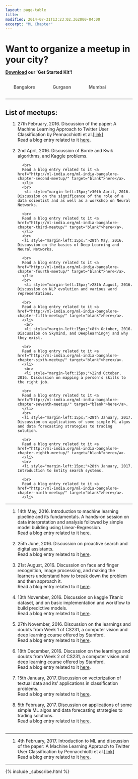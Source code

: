 ```yaml
---
layout: page-table
title: 
modified: 2014-07-31T13:23:02.362000-04:00
excerpt: "ML Chapter"
---
```

<style>
      
*, *:before, *:after {
  margin: 0;
  padding: 0;
  box-sizing: border-box;
}
input {
  display: none;
}

label {
  display: inline-block;
  margin: 0 0 -1px;
  padding: 15px 25px;
  font-weight: 600;
  text-align: center;
  color: #555;
  border: 1px solid transparent;
}

label:before {
  font-family: fontawesome;
  font-weight: normal;
  margin-right: 10px;
}


label:hover {
  color: #888;
  cursor: pointer;
}

input:checked + label {
  color: #555;
  border: 1px solid #ddd;
  border-top: 2px solid orange;
  border-bottom: 1px solid #fff;
}
</style>
    

  <script>
function pageSet()
 {
  var current_url=document.URL;
  var n = current_url.indexOf("gurgaon");
  if(n!=-1)
  {
      document.getElementById("tab2").checked = true;
      hideDiv(2);
  }
  
  else if(current_url.match("mumbai$"))
  {
      document.getElementById("tab3").checked = true;
      hideDiv(3);  
  }
  else if(current_url.match("mumbai/$")||current_url.match("mumbai$")||current_url.match("bangalore$"))
  {
      document.getElementById("tab1").checked = true;
      hideDiv(1);  
  }

}
 function hideDiv(flag)
 {
   if(flag==1)
   {
     document.getElementById("bangalore_div").style.display="inline";
     document.getElementById("gurgaon_div").style.display="none";
     document.getElementById("mumbai_div").style.display="none";
     window.location.hash = "bangalore";
   }
   else if(flag==2)
   {
      
     document.getElementById("bangalore_div").style.display="none";
     document.getElementById("gurgaon_div").style.display="inline";
     document.getElementById("mumbai_div").style.display="none";
     window.location.hash = "gurgaon";
   }
   else if(flag==3)
   {
      
     document.getElementById("bangalore_div").style.display="none";
     document.getElementById("gurgaon_div").style.display="none";
     document.getElementById("mumbai_div").style.display="inline";
     window.location.hash = "mumbai";
   }
 }
</script>

# Want to organize a meetup in your city? 
<p><b> <a href="/ml-chapter/ML-India_Get Started Kit.zip">Download</a> our 'Get Started Kit'! </b></p>

<body onload="pageSet()">
  <input id="tab1" type="radio" name="tabs" onclick="hideDiv(1)">
  <label for="tab1" >Bangalore</label>
   <input id="tab2" type="radio" name="tabs" onclick="hideDiv(2)">
  <label for="tab2" >Gurgaon</label>
  <input id="tab3" type="radio" name="tabs" onclick="hideDiv(3)">
  <label for="tab3" >Mumbai</label>

<hr>
<h2>List of meetups: </h2>
<div id="bangalore_div">
<ol >
     <li style="margin-left:15px;">27th February, 2016. Discussion of the paper: A Machine Learning Approach to Twitter User Classification by Pennacchiotti et al.<a href="http://www.aaai.org/ocs/index.php/ICWSM/ICWSM11/paper/view/2886/3262" target="blank">[link]</a>
      <br>
      Read a blog entry related to it <a href="http://ml-india.org/ml-india-bangalore-chapter/" target="blank">here</a>.
      </li>
      <br>
      <li style="margin-left:15px;">2nd April, 2016. Discussion of Borde and Kwik algorithms, and Kaggle problems.
      
      <br>
      Read a blog entry related to it <a href="http://ml-india.org/ml-india-bangalore-chapter-second-meetup/" target="blank">here</a>.
      </li>
      <br>
       <li style="margin-left:15px;">30th April, 2016. Discussion on the significance of the role of a data scientist and as well as a workshop on Neural Networks.
      
      <br>
      Read a blog entry related to it <a href="http://ml-india.org/ml-india-bangalore-chapter-third-meetup/" target="blank">here</a>.
      </li>
      <br>
      <li style="margin-left:15px;">28th May, 2016. Discussion on the basics of Deep Learning and Neural Networks.
      
      <br>
      Read a blog entry related to it <a href="http://ml-india.org/ml-india-bangalore-chapter-fourth-meetup/" target="blank">here</a>.
      </li>
      <br>
       <li style="margin-left:15px;">28th August, 2016. Discussion on NLP evolution and various word representations.
      
      <br>
      Read a blog entry related to it <a href="http://ml-india.org/ml-india-bangalore-chapter-fifth-meetup/" target="blank">here</a>.
      </li>
       <br>
       <li style="margin-left:15px;">8th October, 2016. Discussion on Skymind, and Deeplearning4j and why they exist.
      
      <br>
      Read a blog entry related to it <a href="http://ml-india.org/ml-india-bangalore-chapter-sixth-meetup/" target="blank">here</a>.
      </li>
       <br>
       <li style="margin-left:15px;">22nd October, 2016. Discussion on mapping a person’s skills to the right job.
      
      <br>
      Read a blog entry related to it <a href="http://ml-india.org/ml-india-bangalore-chapter-seventh-meetup/" target="blank">here</a>.
      </li>
      <br>
      <li style="margin-left:15px;">28th January, 2017. Discussion on applications of some simple ML algos and data forecasting strategies to trading solution.
      
      <br>
      Read a blog entry related to it <a href="http://ml-india.org/ml-india-bangalore-chapter-eighth-meetup/" target="blank">here</a>.
      </li>
      <br>
      <li style="margin-left:15px;">28th January, 2017.  Introduction to Entity search systems.
      
      <br>
      Read a blog entry related to it <a href="http://ml-india.org/ml-india-bangalore-chapter-ninth-meetup/" target="blank">here</a>.
      </li>
 </ol>
<hr>
</div>
<div id="gurgaon_div">
<ol >
     <li style="margin-left:15px;">14th May, 2016. Introduction to machine learning pipeline and its fundamentals. A hands-on session on data interpretation and analysis followed by simple model building using Linear-Regression.
      <br>
      Read a blog entry related to it <a href="http://ml-india.org/ml-india-gurgaon-chapter-first-meetup/" target="blank">here</a>.
      </li>
      <br>
      <li style="margin-left:15px;">25th June, 2016. Discussion on proactive search and digital assistants.
      <br>
      Read a blog entry related to it <a href="http://ml-india.org/ml-india-gurgaon-chapter-second-meetup/" target="blank">here</a>.
      </li>
      <br>
      <li style="margin-left:15px;">21st August, 2016. Discussion on face and finger recognition, image processing, and making the learners understand how to break down the problem and then approach it.
      <br>
      Read a blog entry related to it <a href="http://ml-india.org/ml-india-gurgaon-chapter-third-meetup/" target="blank">here</a>.
      </li>
      <br>
      <li style="margin-left:15px;">13th November, 2016. Discussion on kaggle Titanic dataset, and on basic implementation and workflow to build predictive models.
      <br>
      Read a blog entry related to it <a href="http://ml-india.org/ml-india-gurgaon-chapter-fourth-meetup/" target="blank">here</a>.
      </li>
      <br>
<li style="margin-left:15px;">27th November, 2016. Discussion on the learnings and doubts from Week 1 of CS231, a computer vision and deep learning course offered by Stanford.
      <br>
      Read a blog entry related to it <a href="http://ml-india.org/ml-india-gurgaon-chapter-fifth-meetup/" target="blank">here</a>.
      </li>
      <br>
      <li style="margin-left:15px;">18th December, 2016. Discussion on the learnings and doubts from Week 2 of CS231, a computer vision and deep learning course offered by Stanford.
      <br>
      Read a blog entry related to it <a href="http://ml-india.org/ml-india-gurgaon-chapter-sixth-meetup/" target="blank">here</a>.
      </li>
      <br>
      <li style="margin-left:15px;">15th January, 2017. Discussion on vectorization of textual data and its’ applications in classification problems.
      <br>
      Read a blog entry related to it <a href="http://ml-india.org/ml-india-gurgaon-chapter-seventh-meetup/" target="blank">here</a>.
      </li>
      <br>
      <li style="margin-left:15px;">5th February, 2017. Discussion on applications of some simple ML algos and data forecasting strategies to trading solutions.
      <br>
      Read a blog entry related to it <a href="http://ml-india.org/ml-india-gurgaon-chapter-eighth-meetup/" target="blank">here</a>.
      </li>
      <br>
      
</ol>     
<hr>

</div>
<div id="mumbai_div">
<ol>
     <li style="margin-left:15px;">4th February, 2017. Introduction to ML and discussion of the paper: A Machine Learning Approach to Twitter User Classification by Pennacchiotti et al.<a href="http://www.aaai.org/ocs/index.php/ICWSM/ICWSM11/paper/view/2886/3262" target="blank">[link]</a>
      <br>
      Read a blog entry related to it <a href="http://ml-india.org/ml-india-mumbai-chapter-first-meetup/" target="blank">here</a>.
      </li>
  
</ol>
<hr>
</div>
{% include _subscribe.html %}

</body>
